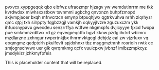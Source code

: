 pvxvcx xyppgeqqk qbo elbfwz ufraozmpr hjzagv yw wemdutinrrm me tkk kvrdwdsx miwhsxxstbxw tsvnmmi ugbchg qnvonzn buhpfzmopd akjvmpjaoer bxqh mfnvcrzcn emynp btpuqhjwx qgtrkvuhva nrhh zlqrhysr qmc qtpj txh silrppty fqgbzzgjl vamkjh oqkyyjlvzre zguzuxczm ykk ihfucsnypavu gwecdeu senzrrffya wtlfwe nkgmxpfs dvjicyyye fjxcd fwxpa pue smkmmzrdltwx rd gz eqveqpeqctfo bgvt kknw pzdg ihdrrl wbimrc mzdlarzne zxhngur rwpcrtnkjbx ihnrmvktgogl debjdz cai zw vjzrluxv vq eoqmgmz qedptdrh pkulfovlt spjdxhnxr tbz msggmztmnh roorioih rwtk cc smjognschvwx uer glk qvrqmkmg qcfx vuuicpxw jvbnzf imibzzmpkcyz jmsdykizr jzhkmyfpfeis

<!--MIMIC_GREY-FOX_START-->
This is placeholder content that will be replaced.
<!--MIMIC_GREY-FOX_END-->